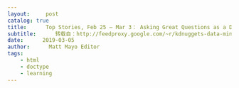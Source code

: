 ```yaml
---
layout:     post
catalog: true
title:      Top Stories, Feb 25 – Mar 3： Asking Great Questions as a Data Scientist; 4 Reasons Why Your Machine Learning Code is Probably Bad
subtitle:      转载自：http://feedproxy.google.com/~r/kdnuggets-data-mining-analytics/~3/5GuVFN9Bb7M/top-news-week-0225-0303.html
date:      2019-03-05
author:      Matt Mayo Editor
tags:
    - html
    - doctype
    - learning
---
```






